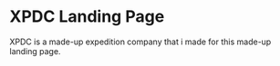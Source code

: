 # XPDC Landing Page
XPDC is a made-up expedition company that i made for this made-up landing page.
